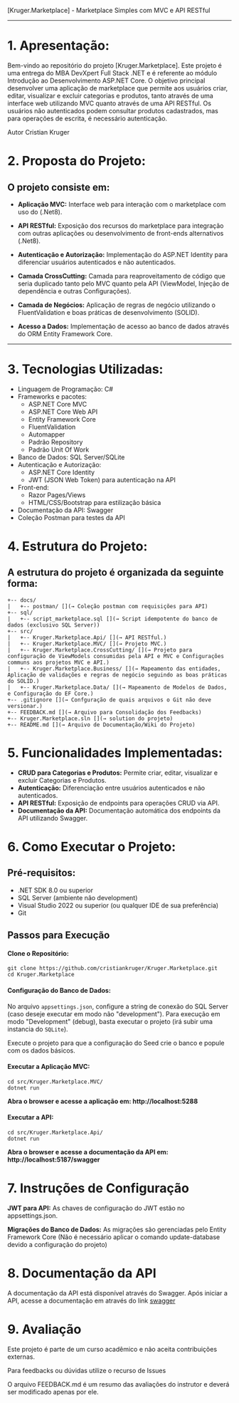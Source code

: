 
[Kruger.Marketplace] - Marketplace Simples com MVC e API RESTful

---

# 1. Apresentação:

Bem-vindo ao repositório do projeto [Kruger.Marketplace]. Este projeto é uma entrega do MBA DevXpert Full Stack .NET e é referente ao módulo Introdução ao Desenvolvimento ASP.NET Core. O objetivo principal desenvolver uma aplicação de marketplace que permite aos usuários criar, editar, visualizar e excluir categorias e produtos, tanto através de uma interface web utilizando MVC quanto através de uma API RESTful. Os usuários não autenticados podem consultar produtos cadastrados, mas para operações de escrita, é necessário autenticação.

Autor
Cristian Kruger


# 2. Proposta do Projeto:

## O projeto consiste em:

- **Aplicação MVC:** Interface web para interação com o marketplace com uso do (.Net8).

- **API RESTful:** Exposição dos recursos do marketplace para integração com outras aplicações ou desenvolvimento de front-ends alternativos (.Net8).

- **Autenticação e Autorização:** Implementação do ASP.NET Identity para diferenciar usuários autenticados e não autenticados.

- **Camada CrossCutting:** Camada para reaproveitamento de código que seria duplicado tanto pelo MVC quanto pela API (ViewModel, Injeção de dependência e outras Configurações).

- **Camada de Negócios:** Aplicação de regras de negócio utilizando o FluentValidation e boas práticas de desenvolvimento (SOLID).

- **Acesso a Dados:** Implementação de acesso ao banco de dados através do ORM Entity Framework Core.

---
# 3. Tecnologias Utilizadas:

- Linguagem de Programação: C#
- Frameworks e pacotes:
  - ASP.NET Core MVC
  - ASP.NET Core Web API
  - Entity Framework Core
  - FluentValidation
  - Automapper
  - Padrão Repository
  - Padrão Unit Of Work
- Banco de Dados: SQL Server/SQLite
- Autenticação e Autorização:
  - ASP.NET Core Identity
  - JWT (JSON Web Token) para autenticação na API
- Front-end:
  - Razor Pages/Views
  - HTML/CSS/Bootstrap para estilização básica
- Documentação da API: Swagger
- Coleção Postman para testes da API  

# 4. Estrutura do Projeto:
## A estrutura do projeto é organizada da seguinte forma:
```
+-- docs/
|   +-- postman/ [](→ Coleção postman com requisições para API)
+-- sql/ 
|   +-- script_marketplace.sql [](→ Script idempotente do banco de dados (exclusivo SQL Server))
+-- src/
|   +-- Kruger.Marketplace.Api/ [](→ API RESTful.)
|   +-- Kruger.Marketplace.MVC/ [](→ Projeto MVC.)
|   +-- Kruger.Marketplace.CrossCutting/ [](→ Projeto para configuração de ViewModels consumidas pela API e MVC e Configurações communs aos projetos MVC e API.)
|   +-- Kruger.Marketplace.Business/ [](→ Mapeamento das entidades, Aplicação de validações e regras de negócio seguindo as boas práticas do SOLID.)
|   +-- Kruger.Marketplace.Data/ [](→ Mapeamento de Modelos de Dados, e Configuração do EF Core.)
+-- .gitignore [](→ Confguração de quais arquivos o Git não deve versionar.)
+-- FEEDBACK.md [](→ Arquivo para Consolidação dos Feedbacks)
+-- Kruger.Marketplace.sln [](→ solution do projeto)
+-- README.md [](→ Arquivo de Documentação/Wiki do Projeto)
```

# 5. Funcionalidades Implementadas:

- **CRUD para Categorias e Produtos:** Permite criar, editar, visualizar e excluir Categorias e Produtos.
- **Autenticação:** Diferenciação entre usuários autenticados e não autenticados.
- **API RESTful:** Exposição de endpoints para operações CRUD via API.
- **Documentação da API:** Documentação automática dos endpoints da API utilizando Swagger.

# 6. Como Executar o Projeto:

## Pré-requisitos:

- .NET SDK 8.0 ou superior
- SQL Server (ambiente não development)
- Visual Studio 2022 ou superior (ou qualquer IDE de sua preferência)
- Git

## Passos para Execução
#### Clone o Repositório:
```
git clone https://github.com/cristiankruger/Kruger.Marketplace.git
cd Kruger.Marketplace
``` 

#### Configuração do Banco de Dados:
  
No arquivo `appsettings.json`, configure a string de conexão do SQL Server (caso deseje executar em modo não "development"). Para execução em modo "Development" (debug), basta executar o projeto (irá subir uma instancia do `SQLite`).

Execute o projeto para que a configuração do Seed crie o banco e popule com os dados básicos.

#### Executar a Aplicação MVC:

```
cd src/Kruger.Marketplace.MVC/
dotnet run
```
**Abra o browser e acesse a aplicação em: http://localhost:5288**

#### Executar a API:
```
cd src/Kruger.Marketplace.Api/
dotnet run
```
**Abra o browser e acesse a documentação da API em: http://localhost:5187/swagger**
  
# 7. Instruções de Configuração

**JWT para API:** As chaves de configuração do JWT estão no appsettings.json.

**Migrações do Banco de Dados:** As migrações são gerenciadas pelo Entity Framework Core (Não é necessário aplicar o comando update-database devido a configuração do projeto)

# 8. Documentação da API

A documentação da API está disponível através do Swagger. Após iniciar a API, acesse a documentação em através do link [swagger](http://localhost:5187/swagger)

# 9. Avaliação

Este projeto é parte de um curso acadêmico e não aceita contribuições externas.

Para feedbacks ou dúvidas utilize o recurso de Issues

O arquivo FEEDBACK.md é um resumo das avaliações do instrutor e deverá ser modificado apenas por ele.